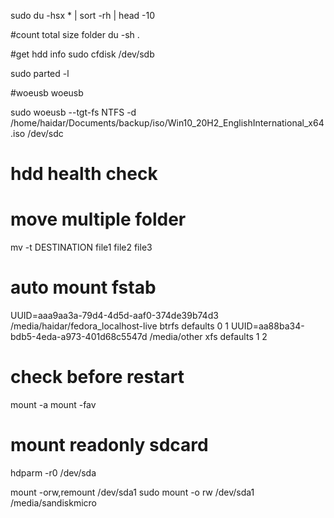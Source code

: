 sudo du -hsx * | sort -rh | head -10

#count total size folder
du -sh .

#get hdd info
sudo cfdisk /dev/sdb

sudo parted -l

#woeusb
woeusb

sudo woeusb --tgt-fs NTFS -d /home/haidar/Documents/backup/iso/Win10_20H2_EnglishInternational_x64.iso /dev/sdc

# hdd health check

# move multiple folder
mv -t DESTINATION file1 file2 file3


# auto mount fstab
UUID=aaa9aa3a-79d4-4d5d-aaf0-374de39b74d3 /media/haidar/fedora_localhost-live btrfs defaults  0  1
UUID=aa88ba34-bdb5-4eda-a973-401d68c5547d /media/other         xfs     defaults        1 2

# check before restart
mount -a
mount -fav


# mount readonly sdcard
hdparm -r0 /dev/sda

mount -orw,remount /dev/sda1
sudo mount -o rw /dev/sda1 /media/sandiskmicro